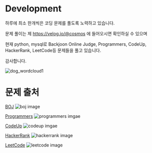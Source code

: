 # Development

하루에 최소 한개씩은 코딩 문제를 풀도록 노력하고 있습니다.

문제 풀이는 제 https://velog.io/@cosmos 에 들어오시면 확인하실 수 있으며

현재 python, mysql로 Backjoon Online Judge, Programmers, CodeUp, HackerRank, LeetCode등 문제들을 풀고 있습니다.

감사합니다.

![dog_wordcloud1](https://user-images.githubusercontent.com/82144756/116040687-4c03d180-a6a7-11eb-8858-ad6a19b1f3f3.png)

# 문제 출처
[BOJ](https://www.acmicpc.net/)
![boj image](http://onlinejudgeimages.s3-ap-northeast-1.amazonaws.com/images/boj-og-1200.png)

[Programmers](https://programmers.co.kr/?utm_source=google&utm_medium=cpc&utm_campaign=coding_test&gclid=CjwKCAjwgOGCBhAlEiwA7FUXkvkrOOeAFgWO-D90Y60pyhVUmbCLZuJ-CSnBmUt1TnetIz2UXFWqCxoCWy8QAvD_BwE)
![programmers imgae](https://programmers.co.kr/assets/img-meta-programmers-e00862a7c9acd8ef5164f8c85b3ab0127d083ab59b3a98d7219690bd3570bf35.png)

[CodeUp](https://codeup.kr/)
![codeup imgae](https://media.vlpt.us/images/cosmos/post/17c277fb-3027-4c5f-a331-6d36540463a2/CodeUp.png)

[HackerRank](https://www.hackerrank.com/dashboard)
![hackerrank image](https://media.vlpt.us/images/dpfls0922/post/518b3057-a0b5-4d01-8277-b8de1186ef8b/hackerrank_img.png)

[LeetCode](https://leetcode.com/problems/serialize-and-deserialize-binary-tree/)
![leetcode image](https://media.vlpt.us/images/kjo1130/post/3dfcf804-3a1e-42c1-b518-dcbc7c53f47c/leetcode.jpeg)